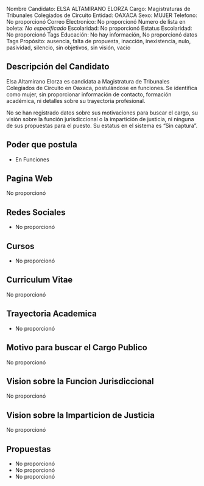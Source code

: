 Nombre Candidato: ELSA ALTAMIRANO ELORZA
Cargo: Magistraturas de Tribunales Colegiados de Circuito
Entidad: OAXACA
Sexo: MUJER
Telefono: No proporcionó
Correo Electronico: No proporcionó
Numero de lista en boleta: *No especificado*
Escolaridad: No proporcionó
Estatus Escolaridad: No proporcionó
Tags Educación: No hay información, No proporcionó datos
Tags Propósito: ausencia, falta de propuesta, inacción, inexistencia, nulo, pasividad, silencio, sin objetivos, sin visión, vacío


## Descripción del Candidato 

Elsa Altamirano Elorza es candidata a Magistratura de Tribunales Colegiados de Circuito en Oaxaca, postulándose en funciones. Se identifica como mujer, sin proporcionar información de contacto, formación académica, ni detalles sobre su trayectoria profesional.

No se han registrado datos sobre sus motivaciones para buscar el cargo, su visión sobre la función jurisdiccional o la impartición de justicia, ni ninguna de sus propuestas para el puesto. Su estatus en el sistema es “Sin captura”.


## Poder que postula

- En Funciones


## Pagina Web

No proporcionó


## Redes Sociales

- No proporcionó


## Cursos

- No proporcionó


## Curriculum Vitae

No proporcionó


## Trayectoria Academica

- No proporcionó


## Motivo para buscar el Cargo Publico

No proporcionó


## Vision sobre la Funcion Jurisdiccional

No proporcionó


## Vision sobre la Imparticion de Justicia

No proporcionó


## Propuestas

- No proporcionó
- No proporcionó
- No proporcionó

